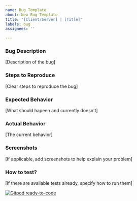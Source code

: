 ```yaml
---
name: Bug Template
about: New Bug Template
title: "[Client/Server] | [Title]"
labels: bug
assignees: ''

---
```


### Bug Description
[Description of the bug]

### Steps to Reproduce
[Clear steps to reproduce the bug]

### Expected Behavior
[What should hapeen and currently doesn't]

### Actual Behavior
[The current behavior]

### Screenshots
[If applicable, add screenshots to help explain your problem]

### How to test?
[If there are available tests already, specify how to run them]


[![Gitpod ready-to-code](https://img.shields.io/badge/Gitpod-ready--to--code-blue?logo=gitpod)](https://gitpod.io/#https://github.com/connectiveproject/connective)
